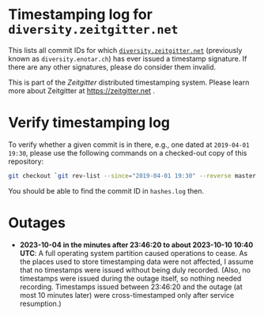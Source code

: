 # Timestamping log for `diversity.zeitgitter.net`

This lists all commit IDs for which
[`diversity.zeitgitter.net`](https://diversity.zeitgitter.net) (previously
known as `diversity.enotar.ch`) has ever issued a timestamp
signature. If there are any other signatures, please do consider them invalid.

This is part of the *Zeitgitter* distributed timestamping system. Please learn more
about Zeitgitter at https://zeitgitter.net .

# Verify timestamping log

To verify whether a given commit is in there, e.g., one dated at `2019-04-01
19:30`, please use the following commands on a checked-out copy of this repository:

```sh
git checkout `git rev-list --since="2019-04-01 19:30" --reverse master | head -1`
```

You should be able to find the commit ID in `hashes.log` then.

# Outages

- **2023-10-04 in the minutes after 23:46:20 to about 2023-10-10 10:40 UTC**: A
  full operating system partition caused operations to cease. As the places
  used to store timestamping data were not affected, I assume that no
  timestamps were issued without being duly recorded. (Also, no timestamps were
  issued during the outage itself, so nothing needed recording. Timestamps
  issued between 23:46:20 and the outage (at most 10 minutes later) were
  cross-timestamped only after service resumption.)

